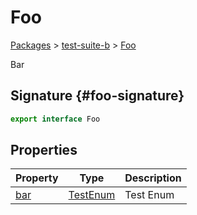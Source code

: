 # Foo

[Packages](./) &gt; [test-suite-b](./test-suite-b/) &gt; [Foo](./test-suite-b/foo-interface/)

Bar

## Signature {#foo-signature}

```typescript
export interface Foo
```

## Properties

| Property | Type | Description |
| --- | --- | --- |
| [bar](./test-suite-b/foo-interface/bar-propertysignature) | [TestEnum](./test-suite-a/testenum-enum/) | Test Enum |
